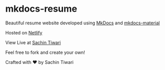 # mkdocs-resume

Beautiful resume website developed using [MkDocs](https://www.mkdocs.org/) and [mkdocs-material](https://squidfunk.github.io/mkdocs-material)

Hosted on [Netlify](https://www.netlify.com)

View Live at [Sachin Tiwari](https://sachintiwari.netlify.app) 

Feel free to fork and create your own!

Crafted with :heart: by Sachin Tiwari
